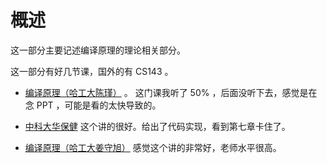 # 概述

这一部分主要记述编译原理的理论相关部分。

这一部分有好几节课，国外的有 CS143 。

* [编译原理（哈工大陈瑾）](https://www.bilibili.com/video/av17649289/) 。 这门课我听了 50% ，后面没听下去，感觉是在念 PPT ，可能是看的太快导致的。

* [中科大华保健](https://www.bilibili.com/video/BV1m7411d7iS) 这个讲的很好。给出了代码实现，看到第七章卡住了。

* [编译原理（哈工大姜守旭）](https://www.bilibili.com/video/BV1yk4y197nS) 感觉这个讲的非常好，老师水平很高。

